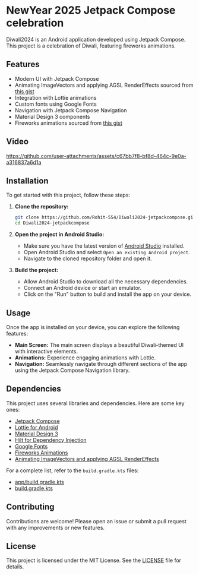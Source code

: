 # NewYear 2025 Jetpack Compose celebration

Diwali2024 is an Android application developed using Jetpack Compose. This project is a celebration of Diwali, featuring fireworks animations.

## Features

- Modern UI with Jetpack Compose
- Animating ImageVectors and applying AGSL RenderEffects sourced from [this gist](https://gist.github.com/riggaroo/b139b0dfbf1fee932862dc52d1b08950)
- Integration with Lottie animations
- Custom fonts using Google Fonts
- Navigation with Jetpack Compose Navigation
- Material Design 3 components
- Fireworks animations sourced from [this gist](https://gist.github.com/Mikkareem/e87924e81e39a9e1be70c2f9165fe011)

## Video
https://github.com/user-attachments/assets/c67bb7f8-bf8d-464c-9e0a-a316837a6d1a

## Installation

To get started with this project, follow these steps:

1. **Clone the repository:**
   ```bash
   git clone https://github.com/Rohit-554/Diwali2024-jetpackcompose.git
   cd Diwali2024-jetpackcompose
   ```

2. **Open the project in Android Studio:**
   - Make sure you have the latest version of [Android Studio](https://developer.android.com/studio) installed.
   - Open Android Studio and select `Open an existing Android project`.
   - Navigate to the cloned repository folder and open it.

3. **Build the project:**
   - Allow Android Studio to download all the necessary dependencies.
   - Connect an Android device or start an emulator.
   - Click on the "Run" button to build and install the app on your device.

## Usage

Once the app is installed on your device, you can explore the following features:

- **Main Screen:** The main screen displays a beautiful Diwali-themed UI with interactive elements.
- **Animations:** Experience engaging animations with Lottie.
- **Navigation:** Seamlessly navigate through different sections of the app using the Jetpack Compose Navigation library.

## Dependencies

This project uses several libraries and dependencies. Here are some key ones:

- [Jetpack Compose](https://developer.android.com/jetpack/compose)
- [Lottie for Android](https://github.com/airbnb/lottie-android)
- [Material Design 3](https://material.io/develop/android)
- [Hilt for Dependency Injection](https://developer.android.com/training/dependency-injection/hilt-android)
- [Google Fonts](https://github.com/google/fonts)
- [Fireworks Animations](https://gist.github.com/Mikkareem/e87924e81e39a9e1be70c2f9165fe011)
- [Animating ImageVectors and applying AGSL RenderEffects ](https://medium.com/androiddevelopers/making-jellyfish-move-in-compose-animating-imagevectors-and-applying-agsl-rendereffects-3666596a8888)

For a complete list, refer to the `build.gradle.kts` files:

- [app/build.gradle.kts](https://github.com/Rohit-554/Diwali2024-jetpackcompose/blob/master/app/build.gradle.kts)
- [build.gradle.kts](https://github.com/Rohit-554/Diwali2024-jetpackcompose/blob/master/build.gradle.kts)

## Contributing

Contributions are welcome! Please open an issue or submit a pull request with any improvements or new features.

## License

This project is licensed under the MIT License. See the [LICENSE](LICENSE) file for details.

